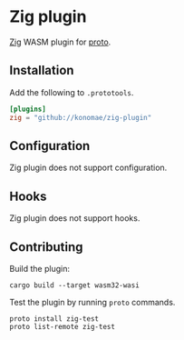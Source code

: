 # Zig plugin

[Zig](https://ziglang.org/) WASM plugin for [proto](https://github.com/moonrepo/proto).

## Installation

Add the following to `.prototools`.

```toml
[plugins]
zig = "github://konomae/zig-plugin"
```

## Configuration

Zig plugin does not support configuration.

## Hooks

Zig plugin does not support hooks.

## Contributing

Build the plugin:

```shell
cargo build --target wasm32-wasi
```

Test the plugin by running `proto` commands.

```shell
proto install zig-test
proto list-remote zig-test
```
